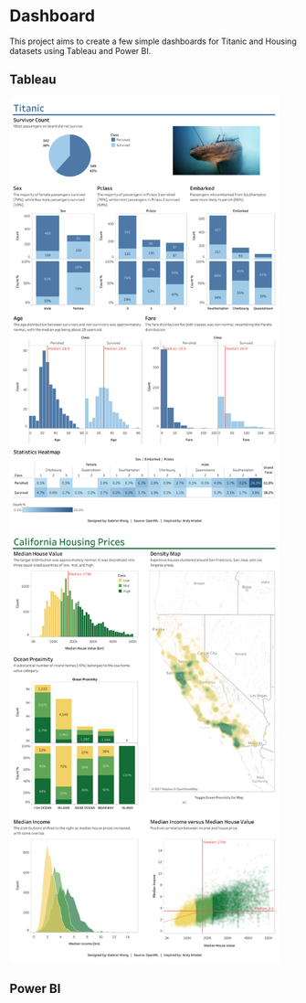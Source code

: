 # Dashboard

This project aims to create a few simple dashboards for Titanic and Housing datasets using Tableau and Power BI.

## Tableau

<p float="left">
  <a target="_blank" href="https://public.tableau.com/views/Titanic_16153386795450/Titanic?:language=en&:display_count=y&:origin=viz_share_link">
    <img src=./Tableau/Titanic_dash.png title="titanic" width="472" /></a>
  <a target="_blank" href="https://public.tableau.com/views/Housing_16153556458090/CaliforniaHousingPrices?:language=en&:display_count=y&:origin=viz_share_link">
    <img src=./Tableau/Housing_dash.png title="titanic" width="472" /></a>
</p>

## Power BI

